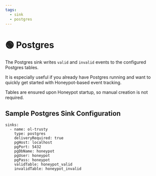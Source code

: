 ```yaml
---
tags:
  - sink
  - postgres
---
```


# 🟢 Postgres

The Postgres sink writes `valid` and `invalid` events to the configured Postgres tables.

It is especially useful if you already have Postgres running and want to quickly get started with Honeypot-based event tracking.

Tables are ensured upon Honeypot startup, so manual creation is not required.

## Sample Postgres Sink Configuration

```
sinks:
  - name: ol-trusty
    type: postgres
    deliveryRequired: true
    pgHost: localhost
    pgPort: 5432
    pgDbName: honeypot
    pgUser: honeypot
    pgPass: honeypot
    validTable: honeypot_valid
    invalidTable: honeypot_invalid
```
